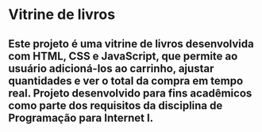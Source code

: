 # Vitrine de livros

Este projeto é uma vitrine de livros desenvolvida com HTML, CSS e JavaScript, que permite ao usuário adicioná-los ao carrinho, ajustar quantidades e ver o total da compra em tempo real.
Projeto desenvolvido para fins acadêmicos como parte dos requisitos da disciplina de Programação para Internet I.
---


